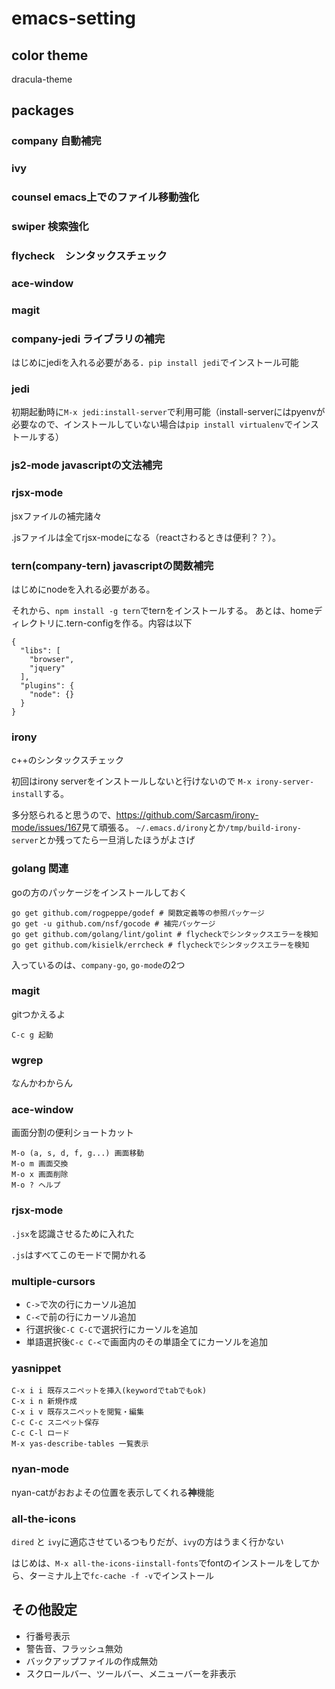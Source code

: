 # emacs-setting

## color theme
dracula-theme

## packages
### company 自動補完
### ivy
### counsel emacs上でのファイル移動強化
### swiper 検索強化
### flycheck　シンタックスチェック
### ace-window
### magit
### company-jedi ライブラリの補完
はじめにjediを入れる必要がある．`pip install jedi`でインストール可能
### jedi
初期起動時に`M-x jedi:install-server`で利用可能（install-serverにはpyenvが必要なので、インストールしていない場合は`pip install virtualenv`でインストールする）
### js2-mode javascriptの文法補完
### rjsx-mode
jsxファイルの補完諸々

.jsファイルは全てrjsx-modeになる（reactさわるときは便利？？）。
### tern(company-tern) javascriptの関数補完
はじめにnodeを入れる必要がある。

それから、`npm install -g tern`でternをインストールする。
あとは、homeディレクトリに.tern-configを作る。内容は以下
```
{
  "libs": [
    "browser",
    "jquery"
  ],
  "plugins": {
    "node": {}
  }
}
```
### irony
c++のシンタックスチェック

初回はirony serverをインストールしないと行けないので
`M-x irony-server-install`する。

多分怒られると思うので、<https://github.com/Sarcasm/irony-mode/issues/167>見て頑張る。
`~/.emacs.d/irony`とか`/tmp/build-irony-server`とか残ってたら一旦消したほうがよさげ

### golang 関連
goの方のパッケージをインストールしておく
```
go get github.com/rogpeppe/godef # 関数定義等の参照パッケージ
go get -u github.com/nsf/gocode # 補完パッケージ
go get github.com/golang/lint/golint # flycheckでシンタックスエラーを検知
go get github.com/kisielk/errcheck # flycheckでシンタックスエラーを検知
```
入っているのは、`company-go`, `go-mode`の2つ

### magit
gitつかえるよ
```
C-c g 起動
```
### wgrep
なんかわからん
### ace-window
画面分割の便利ショートカット
```
M-o (a, s, d, f, g...) 画面移動
M-o m 画面交換
M-o x 画面削除
M-o ? ヘルプ
```
### rjsx-mode
`.jsx`を認識させるために入れた

`.js`はすべてこのモードで開かれる

### multiple-cursors
- `C->`で次の行にカーソル追加
- `C-<`で前の行にカーソル追加
- 行選択後`C-C C-C`で選択行にカーソルを追加
- 単語選択後`C-c C-<`で画面内のその単語全てにカーソルを追加

### yasnippet
```
C-x i i 既存スニペットを挿入(keywordでtabでもok)
C-x i n 新規作成
C-x i v 既存スニペットを閲覧・編集
C-c C-c スニペット保存
C-c C-l ロード
M-x yas-describe-tables 一覧表示
```

### nyan-mode
nyan-catがおおよその位置を表示してくれる**神**機能

### all-the-icons
`dired` と `ivy`に適応させているつもりだが、`ivy`の方はうまく行かない

はじめは、`M-x all-the-icons-iinstall-fonts`でfontのインストールをしてから、ターミナル上で`fc-cache -f -v`でインストール

## その他設定
- 行番号表示
- 警告音、フラッシュ無効
- バックアップファイルの作成無効
- スクロールバー、ツールバー、メニューバーを非表示
